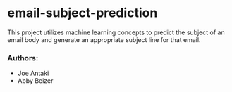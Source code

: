# email-subject-prediction
This project utilizes machine learning concepts to predict the subject of an email body and generate an appropriate subject line for that email.</br> 

<h3>Authors:</h3>
<ul>
  <li>Joe Antaki</li>
  <li>Abby Beizer</li>
</ul>
